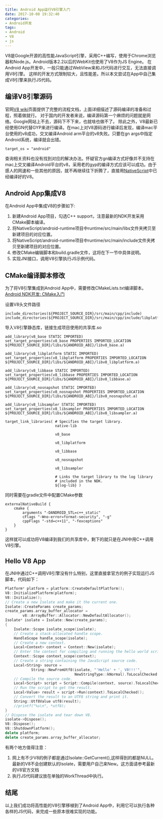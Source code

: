 ```yaml
---
title: Android App运行V8引擎入门
date: 2017-10-08 19:32:40
categories:
- Android开发
tags:
- Android
- V8
- js
---
```


V8是Google开源的高性能JavaScript引擎，采用C++编写，使用于Chrome浏览器和Node.js。Android版本2.2以后的WebKit也使用了V8作为JS Engine。
在Android App开发中，一般只能通过WebView来和JS代码进行交互，无法直接调用V8引擎。 这样的开发方式限制较大，且性能差。所以本文尝试在App中自己集成V8引擎来执行JS代码。
<!--more-->

## 编译V8引擎源码
官网[V8 wiki](https://github.com/v8/v8/wiki)页面提供了完整的流程文档，上面详细描述了源码编译的准备和过程，照着做就行。
对于国内的开发者来说，编译源码第一个麻烦的问题就是网络。Google网站上不去，源码下不下来，也就啥也做不了。
除此之外，V8最新已经使用GN代替GYP来进行编译。在mac上对V8源码进行编译后发现，编译mac平台使用的v8成功，交叉编译Android arm平台的v8失败。只要在gn args中指定Android系统，编译就会出错。
```
target_os = "android"
```
查询相关资料也没有找到对应的解决办法。怀疑官方gn编译方式好像并不支持在mac上交叉编译Android平台的v8，采用老的gyp的编译方式应该可以成功。由于感人的网速和一些其他的原因，就不再继续往下折腾了，直接用[NativeScript](https://github.com/NativeScript/android-runtime)中已经编译好的V8。

## Android App集成V8
在Android App中集成V8的步骤如下:
1. 新建Android App项目，勾选C++ support，注意最新的NDK开发采用CMake脚本编译。
2. 将NativeScript/android-runtime项目中runtime/src/main/libs文件夹拷贝至新建项目的对应位置。
3. 将NativeScript/android-runtime项目中runtime/src/main/include文件夹拷贝至新建项目的对应位置。
4. 修改CMake编辑脚本和build.gradle文件，这将在下一节中具体说明。
5. 实现JNI接口，调用V8引擎执行JS示例代码。

## CMake编译脚本修改
为了将V8引擎集成到Android App中，需要修改CMakeLists.txt编译脚本。
[Android NDK开发: CMake入门](http://cfanr.cn/2017/08/26/Android-NDK-dev-CMake-s-usage/)

设置V8头文件路径
```
include_directories(${PROJECT_SOURCE_DIR}/src/main/cpp/include)
include_directories(${PROJECT_SOURCE_DIR}/src/main/cpp/include/libplatform)
```

导入V8引擎静态库，链接生成项目使用的共享库.so
```
add_library(v8_base STATIC IMPORTED)
set_target_properties(v8_base PROPERTIES IMPORTED_LOCATION ${PROJECT_SOURCE_DIR}/libs/${ANDROID_ABI}/libv8_base.a)

add_library(v8_libplatform STATIC IMPORTED)
set_target_properties(v8_libplatform PROPERTIES IMPORTED_LOCATION ${PROJECT_SOURCE_DIR}/libs/${ANDROID_ABI}/libv8_libplatform.a)

add_library(v8_libbase STATIC IMPORTED)
set_target_properties(v8_libbase PROPERTIES IMPORTED_LOCATION ${PROJECT_SOURCE_DIR}/libs/${ANDROID_ABI}/libv8_libbase.a)

add_library(v8_nosnapshot STATIC IMPORTED)
set_target_properties(v8_nosnapshot PROPERTIES IMPORTED_LOCATION ${PROJECT_SOURCE_DIR}/libs/${ANDROID_ABI}/libv8_nosnapshot.a)

add_library(v8_libsampler STATIC IMPORTED)
set_target_properties(v8_libsampler PROPERTIES IMPORTED_LOCATION ${PROJECT_SOURCE_DIR}/libs/${ANDROID_ABI}/libv8_libsampler.a)

target_link_libraries( # Specifies the target library.
                       native-lib

                       v8_base

                       v8_libplatform

                       v8_libbase

                       v8_nosnapshot

                       v8_libsampler

                       # Links the target library to the log library
                       # included in the NDK.
                       ${log-lib} )
```

同时需要在gradle文件中配置CMake参数
```
externalNativeBuild {
    cmake {
        arguments "-DANDROID_STL=c++_static"
        cFlags "-Wno-error=format-security", "-g"
        cppFlags "-std=c++11", "-fexceptions"
    }
}
```
这样就可以成功将V8编译到我们的共享库中，剩下的就只是在JNI中用C++调用V8引擎。

## Hello V8 App
在JNI中通过C++调用V8引擎没有什么特别，这里直接拿官方的例子实现运行JS脚本，代码如下：
``` C++
Platform* platform = platform::CreateDefaultPlatform();
V8::InitializePlatform(platform);
V8::Initialize();
// Create a new Isolate and make it the current one.
Isolate::CreateParams create_params;
create_params.array_buffer_allocator =
        v8::ArrayBuffer::Allocator::NewDefaultAllocator();
Isolate* isolate = Isolate::New(create_params);
{
    Isolate::Scope isolate_scope(isolate);
    // Create a stack-allocated handle scope.
    HandleScope handle_scope(isolate);
    // Create a new context.
    Local<Context> context = Context::New(isolate);
    // Enter the context for compiling and running the hello world script.
    Context::Scope context_scope(context);
    // Create a string containing the JavaScript source code.
    Local<String> source =
            String::NewFromUtf8(isolate, "'Hello' + ', V8!!!'",
                                NewStringType::kNormal).ToLocalChecked();
    // Compile the source code.
    Local<Script> script = Script::Compile(context, source).ToLocalChecked();
    // Run the script to get the result.
    Local<Value> result = script->Run(context).ToLocalChecked();
    // Convert the result to an UTF8 string and print it.
    String::Utf8Value utf8(result);
    //printf("%s\n", *utf8);
}
// Dispose the isolate and tear down V8.
isolate->Dispose();
V8::Dispose();
V8::ShutdownPlatform();
delete platform;
delete create_params.array_buffer_allocator;
```
有两个地方值得注意：
1. 网上有不少V8的例子都是通过Isolate::GetCurrent(),这样得到的都是NULL。最新的V8不会创建默认的Isolate，需要用户自己来New。这方面请参考最新的V8官方文档
2. 执行JS代码建议放在单独的WorkThread中执行。

## 结尾
以上我们成功将高性能的V8引擎移植到了Android App中，利用它可以执行各种各样的JS代码，来完成一些原本很难实现的功能。

